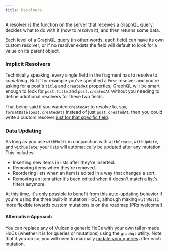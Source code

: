 ```yaml
---
title: Resolvers
---
```


A resolver is the function on the server that receives a GraphQL query, decides what to do with it (how to _resolve_ it), and then returns some data.

Each level of a GraphQL query (in other words, each field) can have its own custom resolver; or if no resolver exists the field will default to look for a value on its parent object.

### Implicit Resolvers

Technically speaking, every single field in the fragment has to resolve to _something_. But if for example you've specified a `Post` resolver and you're asking for a post's `title` and `createdAt` properties, GraphQL will be smart enough to look for `post.title` and `post.createdAt` without you needing to define additional resolvers for these two fields.

That being said if you wanted `createdAt` to resolve to, say, `formatDate(post.createdAt)` instead of just `post.createdAt`, then you could write a custom resolver [just for that specific field](/field-resolvers.html).

### Data Updating

As long as you use `withMulti` in conjunction with `withCreate`, `withUpdate`, and `withDelete`, your lists will automatically be updated after any mutation. This includes:

* Inserting new items in lists after they're inserted.
* Removing items when they're removed.
* Reordering lists when an item is edited in a way that changes a sort.
* Removing an item after it's been edited when it doesn't match a list's filters anymore.

At this time, it's only possible to benefit from this auto-updating behavior if you're using the three built-in mutation HoCs, although making `withMulti` more flexible towards custom mutations is on the roadmap (PRs welcome!).

#### Alternative Approach

You can replace any of Vulcan's generic HoCs with your own tailor-made HoCs (whether it is for queries or mutations) using the `graphql` utility. Note that if you do so, you will need to manually [update your queries](http://dev.apollodata.com/react/cache-updates.html) after each mutation.
